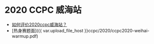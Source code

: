 # 2020 CCPC 威海站

- [如何评价2020ccpc威海站？](https://www.zhihu.com/question/426601290)
- [热身赛题面]({{ var.upload_file_host }}ccpc/2020/ccpc2020-weihai-warmup.pdf)